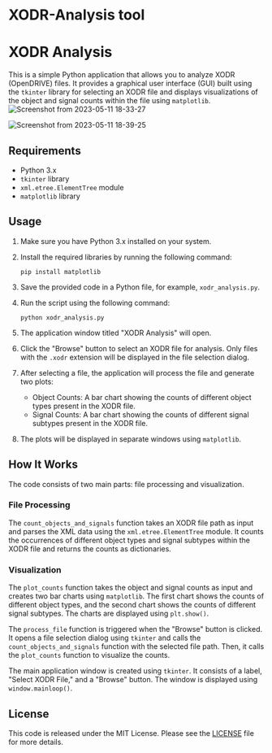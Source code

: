 # XODR-Analysis tool
# XODR Analysis

This is a simple Python application that allows you to analyze XODR (OpenDRIVE) files. It provides a graphical user interface (GUI) built using the `tkinter` library for selecting an XODR file and displays visualizations of the object and signal counts within the file using `matplotlib`.
![Screenshot from 2023-05-11 18-33-27](https://github.com/user-attachments/assets/2f57548c-a3b9-49a2-8e4b-b5eff660f190)

![Screenshot from 2023-05-11 18-39-25](https://github.com/user-attachments/assets/0a1e5db6-3a48-4be2-b69f-57c7af5d68ce)


## Requirements

- Python 3.x
- `tkinter` library
- `xml.etree.ElementTree` module
- `matplotlib` library

## Usage

1. Make sure you have Python 3.x installed on your system.

2. Install the required libraries by running the following command:
   ```
   pip install matplotlib
   ```

3. Save the provided code in a Python file, for example, `xodr_analysis.py`.

4. Run the script using the following command:
   ```
   python xodr_analysis.py
   ```

5. The application window titled "XODR Analysis" will open.

6. Click the "Browse" button to select an XODR file for analysis. Only files with the `.xodr` extension will be displayed in the file selection dialog.

7. After selecting a file, the application will process the file and generate two plots:

   - Object Counts: A bar chart showing the counts of different object types present in the XODR file.
   - Signal Counts: A bar chart showing the counts of different signal subtypes present in the XODR file.

8. The plots will be displayed in separate windows using `matplotlib`.

## How It Works

The code consists of two main parts: file processing and visualization.

### File Processing

The `count_objects_and_signals` function takes an XODR file path as input and parses the XML data using the `xml.etree.ElementTree` module. It counts the occurrences of different object types and signal subtypes within the XODR file and returns the counts as dictionaries.

### Visualization

The `plot_counts` function takes the object and signal counts as input and creates two bar charts using `matplotlib`. The first chart shows the counts of different object types, and the second chart shows the counts of different signal subtypes. The charts are displayed using `plt.show()`.

The `process_file` function is triggered when the "Browse" button is clicked. It opens a file selection dialog using `tkinter` and calls the `count_objects_and_signals` function with the selected file path. Then, it calls the `plot_counts` function to visualize the counts.

The main application window is created using `tkinter`. It consists of a label, "Select XODR File," and a "Browse" button. The window is displayed using `window.mainloop()`.

## License

This code is released under the MIT License. Please see the [LICENSE](LICENSE) file for more details.

